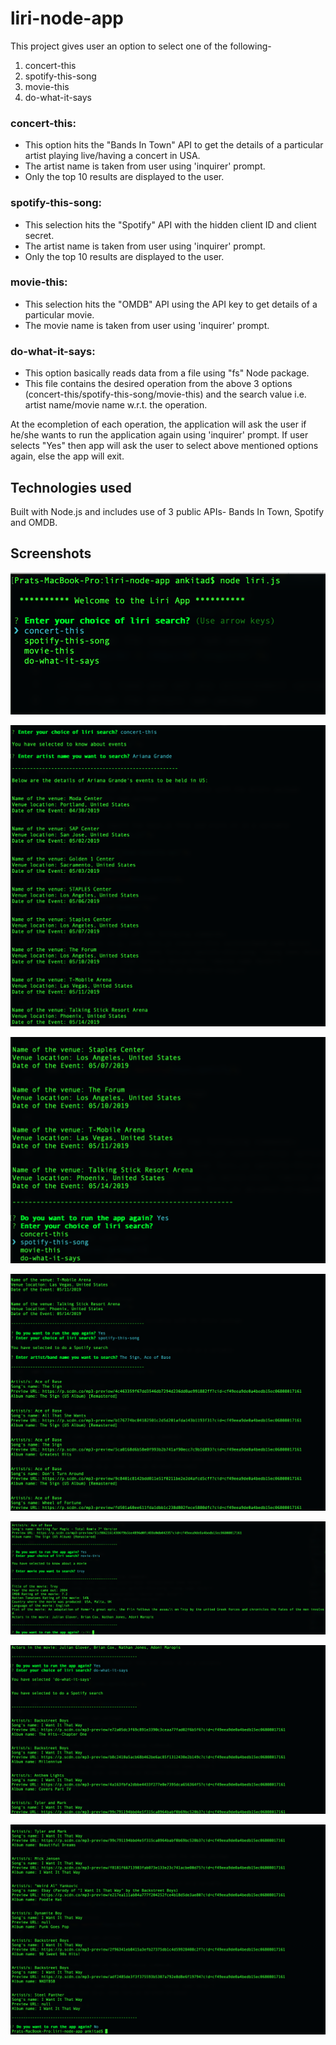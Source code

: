 # liri-node-app

This project gives user an option to select one of the following-
1. concert-this
2. spotify-this-song
3. movie-this
4. do-what-it-says

### concert-this:
* This option hits the "Bands In Town" API to get the details of a particular artist playing live/having a concert in USA. 
* The artist name is taken from user using 'inquirer' prompt.
* Only the top 10 results are displayed to the user.


### spotify-this-song:
* This selection hits the "Spotify" API with the hidden client ID and client secret.
* The artist name is taken from user using 'inquirer' prompt.
* Only the top 10 results are displayed to the user.

### movie-this:
* This selection hits the "OMDB" API using the API key to get details of a particular movie. 
* The movie name is taken from user using 'inquirer' prompt.

### do-what-it-says:
* This option basically reads data from a file using "fs" Node package.
* This file contains the desired operation from the above 3 options (concert-this/spotify-this-song/movie-this) and the search value i.e. artist name/movie name w.r.t. the operation.


At the ecompletion of each operation, the application will ask the user if he/she wants to run the application again using 'inquirer' prompt. If user selects "Yes" then app will ask the user to select above mentioned options again, else the app will exit.



## Technologies used

Built with Node.js and includes use of 3 public APIs- Bands In Town, Spotify and OMDB.

## Screenshots
![alt text](https://github.com/ankitadhyani/liri-node-app/blob/master/snapshots/1_StartApp.png "Start App")

![alt text](https://github.com/ankitadhyani/liri-node-app/blob/master/snapshots/2_Concert.png "Concert")

![alt text](https://github.com/ankitadhyani/liri-node-app/blob/master/snapshots/3_SelectSpotifySearch.png "Select Spotify Search")

![alt text](https://github.com/ankitadhyani/liri-node-app/blob/master/snapshots/4_SpotifyResults.png "Spotify Results")

![alt text](https://github.com/ankitadhyani/liri-node-app/blob/master/snapshots/5_SelectMovieSearch.png "Select Movie Search")

![alt text](https://github.com/ankitadhyani/liri-node-app/blob/master/snapshots/6_ReadFile.png "Read File")

![alt text](https://github.com/ankitadhyani/liri-node-app/blob/master/snapshots/7_ReadFile_SpotifySearch.png "Read File Spotify Search")


